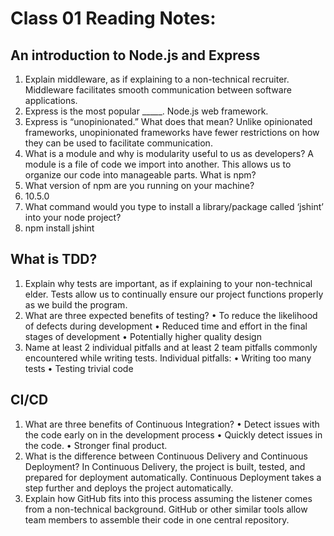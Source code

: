 # Class 01 Reading Notes:

## An introduction to Node.js and Express
1.	Explain middleware, as if explaining to a non-technical recruiter.
Middleware facilitates smooth communication between software applications.
2.	Express is the most popular _____. 
Node.js web framework.
3.	Express is “unopinionated.” What does that mean? 
Unlike opinionated frameworks, unopinionated frameworks have fewer restrictions on how they can be used to facilitate communication.
4.	What is a module and why is modularity useful to us as developers? 
A module is a file of code we import into another. This allows us to organize our code into manageable parts.
What is npm?
1.	What version of npm are you running on your machine?
2.	10.5.0
3.	What command would you type to install a library/package called ‘jshint’ into your node project? 
4.	npm install jshint
## What is TDD?
1.	Explain why tests are important, as if explaining to your non-technical elder. 
Tests allow us to continually ensure our project functions properly as we build the program.
2.	What are three expected benefits of testing?
•	To reduce the likelihood of defects during development
•	Reduced time and effort in the final stages of development
•	Potentially higher quality design
3.	Name at least 2 individual pitfalls and at least 2 team pitfalls commonly encountered while writing tests. Individual pitfalls:
•	Writing too many tests
•	Testing trivial code
## CI/CD
1.	What are three benefits of Continuous Integration?
•	Detect issues with the code early on in the development process
•	Quickly detect issues in the code.
•	Stronger final product.
2.	What is the difference between Continuous Delivery and Continuous Deployment?
In Continuous Delivery, the project is built, tested, and prepared for deployment automatically. Continuous Deployment takes a step further and deploys the project automatically.
3.	Explain how GitHub fits into this process assuming the listener comes from a non-technical background.
GitHub or other similar tools allow team members to assemble their code in one central repository.
